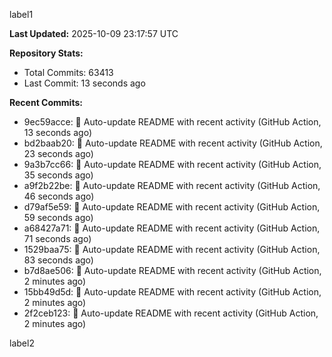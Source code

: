 
label1 
<!-- ACTIVITY_START -->
**Last Updated:** 2025-10-09 23:17:57 UTC

**Repository Stats:**
- Total Commits: 63413
- Last Commit: 13 seconds ago

**Recent Commits:**
- 9ec59acce: 🤖 Auto-update README with recent activity (GitHub Action, 13 seconds ago)
- bd2baab20: 🤖 Auto-update README with recent activity (GitHub Action, 23 seconds ago)
- 9a3b7cc66: 🤖 Auto-update README with recent activity (GitHub Action, 35 seconds ago)
- a9f2b22be: 🤖 Auto-update README with recent activity (GitHub Action, 46 seconds ago)
- d79af5e59: 🤖 Auto-update README with recent activity (GitHub Action, 59 seconds ago)
- a68427a71: 🤖 Auto-update README with recent activity (GitHub Action, 71 seconds ago)
- 1529baa75: 🤖 Auto-update README with recent activity (GitHub Action, 83 seconds ago)
- b7d8ae506: 🤖 Auto-update README with recent activity (GitHub Action, 2 minutes ago)
- 15bb49d5d: 🤖 Auto-update README with recent activity (GitHub Action, 2 minutes ago)
- 2f2ceb123: 🤖 Auto-update README with recent activity (GitHub Action, 2 minutes ago)
<!-- ACTIVITY_END -->

label2
